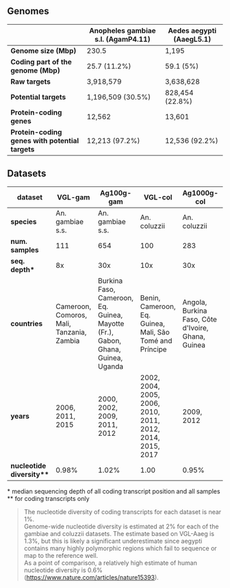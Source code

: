 
## Genomes ##

| | Anopheles gambiae s.l. (AgamP4.11) | Aedes aegypti (AaegL5.1) | 
| --- | --- | --- |
| **Genome size (Mbp)** | 230.5 | 1,195 |
| **Coding part of the genome (Mbp)** | 25.7 (11.2%) | 59.1 (5%) |
| **Raw targets** | 3,918,579 | 3,638,628 |
| **Potential targets** | 1,196,509 (30.5%) | 828,454 (22.8%) |
| **Protein-coding genes** | 12,562 | 13,601 |
| **Protein-coding genes with potential targets** | 12,213 (97.2%) | 12,536 (92.2%) |


## Datasets ##

| **dataset** | VGL-gam | Ag100g-gam | VGL-col | Ag1000g-col | VGL-Aaeg |
| --- | --- | --- | --- | --- | --- |
| **species** | An. gambiae s.s. | An. gambiae s.s. | An. coluzzii | An. coluzzii | Ae. aegypti |
| **num. samples** | 111 | 654 | 100 | 283 | 132 |
| **seq. depth\*** | 8x | 30x | 10x | 30x | 10x |
| **countries** | Cameroon, Comoros, Mali, Tanzania, Zambia | Burkina Faso, Cameroon, Eq. Guinea, Mayotte (Fr.), Gabon, Ghana, Guinea, Uganda | Benin, Cameroon, Eq. Guinea, Mali, São Tomé and Príncipe | Angola, Burkina Faso, Côte d'Ivoire, Ghana, Guinea | Mexico, South Africa, California USA, Florida USA |
| **years** | 2006, 2011, 2015 | 2000, 2002, 2009, 2011, 2012 | 2002, 2004, 2005, 2006, 2010, 2011, 2012, 2014, 2015, 2017 | 2009, 2012 | 2013, 2014, 2015, 2016, 2017, 2018 |
| **nucleotide diversity\*\*** | 0.98% | 1.02% | 1.00 | 0.95% | 0.94% |

\* median sequencing depth of all coding transcript position and all samples  
\** for coding transcripts only

> The nucleotide diversity of coding transcripts for each dataset is near 1%.  
> Genome-wide nucleotide diversity is estimated at 2% for each of the gambiae and coluzzii datasets.  The estimate based on VGL-Aaeg is 1.3%, but this is likely a significant underestimate since aegypti contains many highly polymorphic regions which fail to sequence or map to the reference well.  
> As a point of comparison, a relatively high estimate of human nucleotide diversity is 0.6% (https://www.nature.com/articles/nature15393).  
